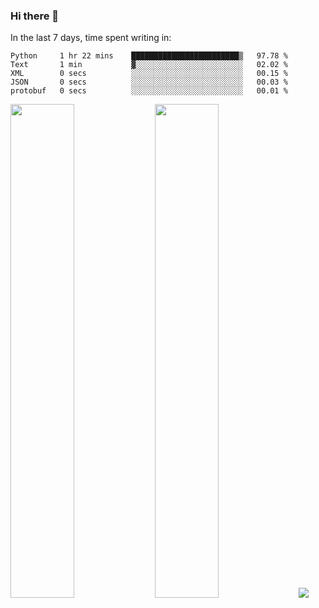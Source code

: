 ### Hi there 👋

In the last 7 days, time spent writing in:

<!--START_SECTION:waka-->

```text
Python     1 hr 22 mins    ████████████████████████▒   97.78 %
Text       1 min           ▓░░░░░░░░░░░░░░░░░░░░░░░░   02.02 %
XML        0 secs          ░░░░░░░░░░░░░░░░░░░░░░░░░   00.15 %
JSON       0 secs          ░░░░░░░░░░░░░░░░░░░░░░░░░   00.03 %
protobuf   0 secs          ░░░░░░░░░░░░░░░░░░░░░░░░░   00.01 %
```

<!--END_SECTION:waka-->

<img src="https://wakatime.com/share/@jimtje/5d0c92de-08f8-4a72-8f2f-6a9693d1e318.svg" width=45% height=45%> <img src="https://wakatime.com/share/@jimtje/501498ae-bda5-4da7-a89d-b40bcdd5556d.svg" width=45% height=45%>
![](https://hit.yhype.me/github/profile?user_id=43537315)
